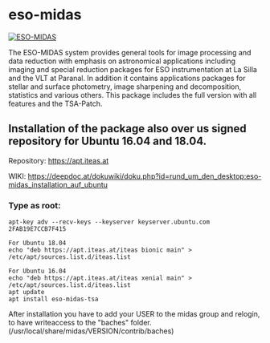 # eso-midas
[![ESO-MIDAS](http://www.eso.org/i/esologo.png)](https://github.com/boospy/eso-midas)

The ESO-MIDAS system provides general tools for image processing and data
reduction with emphasis on astronomical applications including imaging and
special reduction packages for ESO instrumentation at La Silla and the VLT at
Paranal. In addition it contains applications packages for stellar and
surface photometry, image sharpening and decomposition, statistics and
various others. This package includes the full version with all features and the TSA-Patch.

## Installation of the package also over us signed repository for Ubuntu 16.04 and 18.04.
Repository:
https://apt.iteas.at

WIKI:
https://deepdoc.at/dokuwiki/doku.php?id=rund_um_den_desktop:eso-midas_installation_auf_ubuntu
### Type as root:

	apt-key adv --recv-keys --keyserver keyserver.ubuntu.com 2FAB19E7CCB7F415

	For Ubuntu 18.04
	echo "deb https://apt.iteas.at/iteas bionic main" > /etc/apt/sources.list.d/iteas.list

	For Ubuntu 16.04
	echo "deb https://apt.iteas.at/iteas xenial main" > /etc/apt/sources.list.d/iteas.list
	apt update
	apt install eso-midas-tsa

After installation you have to add your USER to the midas group and relogin, to have
writeaccess to the "baches" folder. (/usr/local/share/midas/VERSION/contrib/baches)

